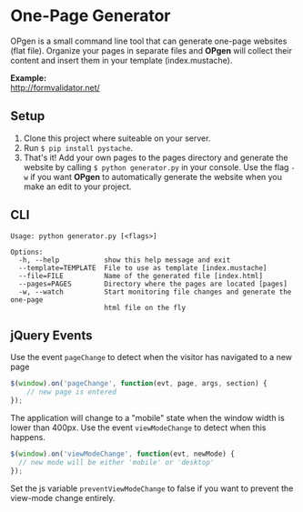 # One-Page Generator

OPgen is a small command line tool that can generate one-page websites (flat file). Organize your pages in separate
files and **OPgen** will collect their content and insert them in your template (index.mustache).

**Example:**<br />http://formvalidator.net/

## Setup

1. Clone this project where suiteable on your server.
2. Run `$ pip install pystache`.
3. That's it! Add your own pages to the pages directory and generate the website by calling `$ python generator.py` in your console.
Use the flag `-w` if you want **OPgen** to automatically generate the website when you make an edit to your project.

## CLI

```
Usage: python generator.py [<flags>]

Options:
  -h, --help           show this help message and exit
  --template=TEMPLATE  File to use as template [index.mustache]
  --file=FILE          Name of the generated file [index.html]
  --pages=PAGES        Directory where the pages are located [pages]
  -w, --watch          Start monitoring file changes and generate the one-page
                       html file on the fly
```


## jQuery Events

Use the event `pageChange` to detect when the visitor has navigated to a new page

```js
$(window).on('pageChange', function(evt, page, args, section) {
    // new page is entered
});
```

The application will change to a "mobile" state when the window width is lower than 400px. Use the event `viewModeChange` to
detect when this happens.

```js
$(window).on('viewModeChange', function(evt, newMode) {
  // new mode will be either 'mobile' or 'desktop'
});
```

Set the js variable `preventViewModeChange` to false if you want to prevent the view-mode change entirely.
